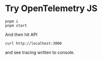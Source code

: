 # Try OpenTelemetry JS

    pnpm i
    pnpm start

And then hit API

    curl http://localhost:3000

and see tracing written to console.
